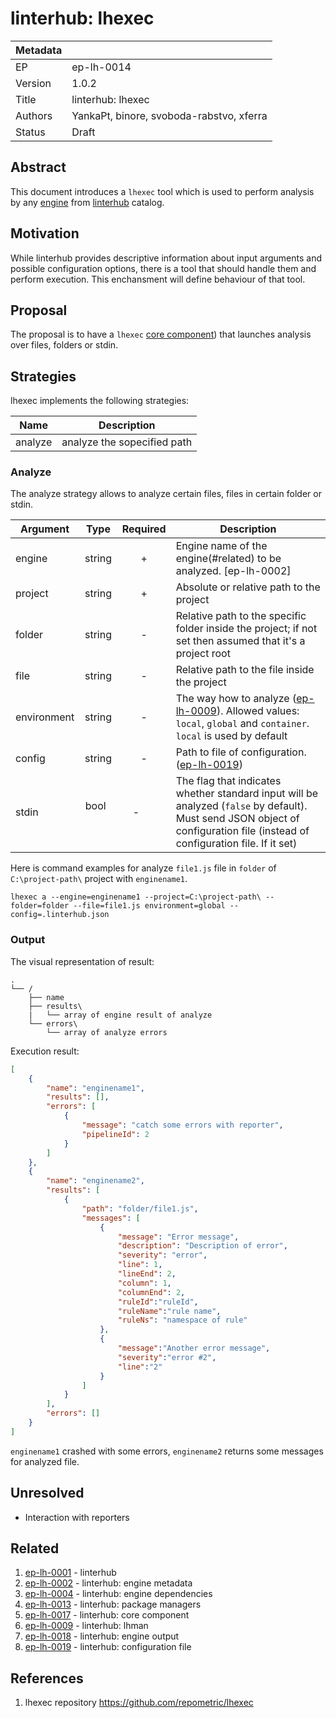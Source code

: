 # linterhub: lhexec

| Metadata     |                                         |
| ------------ |-----------------------------------------|
| EP           | ep-lh-0014                              |
| Version      | 1.0.2                                   |
| Title        | linterhub: lhexec                       |
| Authors      | YankaPt, binore, svoboda-rabstvo, xferra|
| Status       | Draft                                   |

## Abstract

This document introduces a `lhexec` tool which is used to perform analysis by any [engine](#related) from [linterhub](#related) catalog.

## Motivation

While linterhub provides descriptive information about input arguments and possible configuration options, there is a tool that should handle them and perform execution. This enchansment will define behaviour of that tool.

## Proposal

The proposal is to have a `lhexec` [core component](#related)) that launches analysis over files, folders or stdin. 

## Strategies

lhexec implements the following strategies:

| Name         | Description  |
| -            | -            |
| analyze      | analyze the sopecified path |

### Analyze

The analyze strategy allows to analyze certain files, files in certain folder or stdin.

| Argument    | Type        | Required | Description |
| -           | :-:         | :-:      | -           |
| engine      | string      | +        | Engine name of the engine(#related) to be analyzed. [ep-lh-0002] |
| project     | string      | +        | Absolute or relative path to the project |
| folder      | string      | -        | Relative path to the specific folder inside the project; if not set then assumed that it's a project root |
| file        | string      | -        | Relative path to the file inside the project |
| environment | string      | -        | The way how to analyze ([ep-lh-0009](#related)). Allowed values: `local`, `global` and `container`. `local` is used by default |
| config      | string      | -        | Path to file of configuration. ([ep-lh-0019](#related)) |
| stdin       | bool        | -        | The flag that indicates whether standard input will be analyzed (`false` by default). Must send JSON object of configuration file (instead of configuration file. If it set) |

Here is command examples for analyze `file1.js` file in `folder` of `С:\project-path\` project with `enginename1`.

`lhexec a --engine=enginename1 --project=C:\project-path\ --folder=folder --file=file1.js environment=global --config=.linterhub.json`

### Output

The visual representation of result:

```
.
└── /
    ├── name
    ├── results\
    |   └── array of engine result of analyze
    └── errors\
        └── array of analyze errors
```

Execution result:

```json
[
    {
        "name": "enginename1",
        "results": [],
        "errors": [
            {
                "message": "catch some errors with reporter",
                "pipelineId": 2
            }
        ]
    },
    {
        "name": "enginename2",
        "results": [
            {
                "path": "folder/file1.js",
                "messages": [
                    {
                        "message": "Error message",
                        "description": "Description of error",
                        "severity": "error",
                        "line": 1,
                        "lineEnd": 2,
                        "column": 1,
                        "columnEnd": 2,
                        "ruleId":"ruleId",
                        "ruleName":"rule name",
                        "ruleNs": "namespace of rule"
                    },
                    {
                        "message":"Another error message",
                        "severity":"error #2",
                        "line":"2"
                    }
                ]
            }
        ],
        "errors": []
    }
]
```

`enginename1` crashed with some errors, `enginename2` returns some messages for analyzed file.

## Unresolved

- Interaction with reporters

## Related

1. [ep-lh-0001](ep-lh-0001.md) - linterhub
2. [ep-lh-0002](ep-lh-0002.md) - linterhub: engine metadata
3. [ep-lh-0004](ep-lh-0004.md) - linterhub: engine dependencies
4. [ep-lh-0013](ep-lh-0013.md) - linterhub: package managers
5. [ep-lh-0017](ep-lh-0017.md) - linterhub: core component
6. [ep-lh-0009](ep-lh-0009.md) - linterhub: lhman
7. [ep-lh-0018](ep-lh-0018.md) - linterhub: engine output
8. [ep-lh-0019](ep-lh-0019.md) - linterhub: configuration file

## References

1. lhexec repository <https://github.com/repometric/lhexec>
